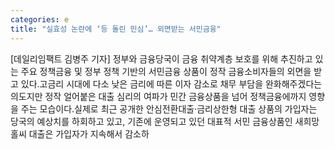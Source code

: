 ```yaml
---
categories: e
title: "실효성 논란에 ‘등 돌린 민심’… 외면받는 서민금융"
---
```

[데일리임팩트 김병주 기자] 정부와 금융당국이 금융 취약계층 보호를 위해 추진하고 있는 주요 정책금융 및 정부 정책 기반의 서민금융 상품이 정작 금융소비자들의 외면을 받고 있다.고금리 시대에 다소 낮은 금리에 따른 이자 감소로 채무 부담을 완화해주겠다는 의도지만 정작 얼어붙은 대출 심리의 여파가 민간 금융상품을 넘어 정책금융에까지 영향을 주는 모습이다.실제로 최근 공개한 안심전환대출‧금리상한형 대출 상품의 가입자는 당국의 예상치를 하회하고 있고, 기존에 운영되고 있던 대표적 서민 금융상품인 새희망홀씨 대출은 가입자가 지속해서 감소하